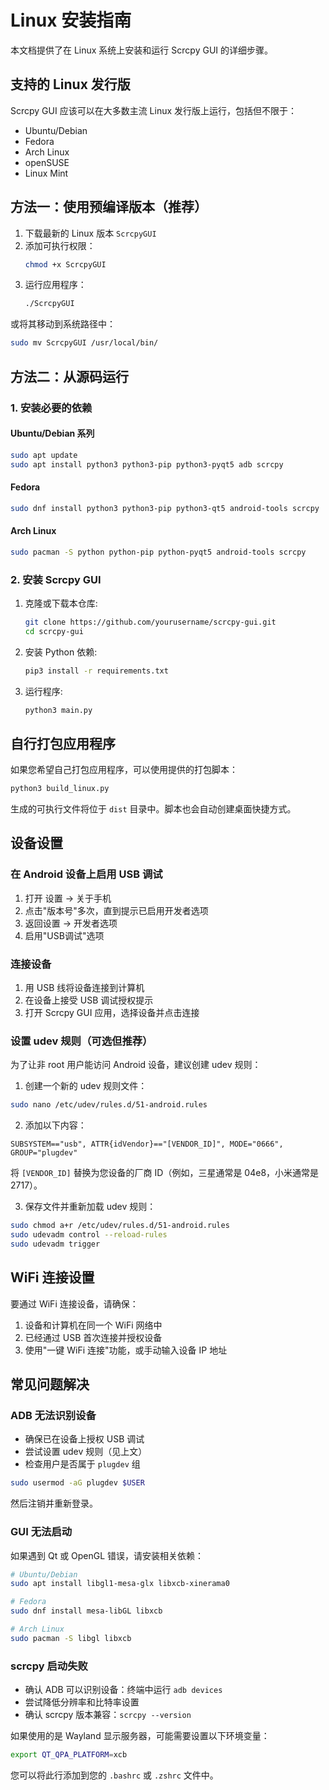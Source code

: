 # Linux 安装指南

本文档提供了在 Linux 系统上安装和运行 Scrcpy GUI 的详细步骤。

## 支持的 Linux 发行版

Scrcpy GUI 应该可以在大多数主流 Linux 发行版上运行，包括但不限于：

- Ubuntu/Debian
- Fedora
- Arch Linux
- openSUSE
- Linux Mint

## 方法一：使用预编译版本（推荐）

1. 下载最新的 Linux 版本 `ScrcpyGUI`
2. 添加可执行权限：
   ```bash
   chmod +x ScrcpyGUI
   ```
3. 运行应用程序：
   ```bash
   ./ScrcpyGUI
   ```

或将其移动到系统路径中：

```bash
sudo mv ScrcpyGUI /usr/local/bin/
```

## 方法二：从源码运行

### 1. 安装必要的依赖

#### Ubuntu/Debian 系列

```bash
sudo apt update
sudo apt install python3 python3-pip python3-pyqt5 adb scrcpy
```

#### Fedora

```bash
sudo dnf install python3 python3-pip python3-qt5 android-tools scrcpy
```

#### Arch Linux

```bash
sudo pacman -S python python-pip python-pyqt5 android-tools scrcpy
```

### 2. 安装 Scrcpy GUI

1. 克隆或下载本仓库:
   ```bash
   git clone https://github.com/yourusername/scrcpy-gui.git
   cd scrcpy-gui
   ```

2. 安装 Python 依赖:
   ```bash
   pip3 install -r requirements.txt
   ```

3. 运行程序:
   ```bash
   python3 main.py
   ```

## 自行打包应用程序

如果您希望自己打包应用程序，可以使用提供的打包脚本：

```bash
python3 build_linux.py
```

生成的可执行文件将位于 `dist` 目录中。脚本也会自动创建桌面快捷方式。

## 设备设置

### 在 Android 设备上启用 USB 调试

1. 打开 设置 → 关于手机
2. 点击"版本号"多次，直到提示已启用开发者选项
3. 返回设置 → 开发者选项
4. 启用"USB调试"选项

### 连接设备

1. 用 USB 线将设备连接到计算机
2. 在设备上接受 USB 调试授权提示
3. 打开 Scrcpy GUI 应用，选择设备并点击连接

### 设置 udev 规则（可选但推荐）

为了让非 root 用户能访问 Android 设备，建议创建 udev 规则：

1. 创建一个新的 udev 规则文件：

```bash
sudo nano /etc/udev/rules.d/51-android.rules
```

2. 添加以下内容：

```
SUBSYSTEM=="usb", ATTR{idVendor}=="[VENDOR_ID]", MODE="0666", GROUP="plugdev"
```

将 `[VENDOR_ID]` 替换为您设备的厂商 ID（例如，三星通常是 04e8，小米通常是 2717）。

3. 保存文件并重新加载 udev 规则：

```bash
sudo chmod a+r /etc/udev/rules.d/51-android.rules
sudo udevadm control --reload-rules
sudo udevadm trigger
```

## WiFi 连接设置

要通过 WiFi 连接设备，请确保：

1. 设备和计算机在同一个 WiFi 网络中
2. 已经通过 USB 首次连接并授权设备
3. 使用"一键 WiFi 连接"功能，或手动输入设备 IP 地址

## 常见问题解决

### ADB 无法识别设备

- 确保已在设备上授权 USB 调试
- 尝试设置 udev 规则（见上文）
- 检查用户是否属于 `plugdev` 组

```bash
sudo usermod -aG plugdev $USER
```

然后注销并重新登录。

### GUI 无法启动

如果遇到 Qt 或 OpenGL 错误，请安装相关依赖：

```bash
# Ubuntu/Debian
sudo apt install libgl1-mesa-glx libxcb-xinerama0

# Fedora
sudo dnf install mesa-libGL libxcb

# Arch Linux
sudo pacman -S libgl libxcb
```

### scrcpy 启动失败

- 确认 ADB 可以识别设备：终端中运行 `adb devices`
- 尝试降低分辨率和比特率设置
- 确认 scrcpy 版本兼容：`scrcpy --version`

如果使用的是 Wayland 显示服务器，可能需要设置以下环境变量：

```bash
export QT_QPA_PLATFORM=xcb
```

您可以将此行添加到您的 `.bashrc` 或 `.zshrc` 文件中。 